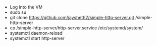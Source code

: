 * Log into the VM
* sudo su
* git clone https://github.com/jaysheth2/simple-http-server.git /simple-http-server
* cp /simple-http-server/http-server.service /etc/systemd/system/
* systemctl daemon-reload
* systemctl start http-server
